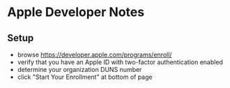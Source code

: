 # Apple Developer Notes

## Setup

- browse https://developer.apple.com/programs/enroll/
- verify that you have an Apple ID with two-factor authentication enabled
- determine your organization DUNS number
- click "Start Your Enrollment" at bottom of page

